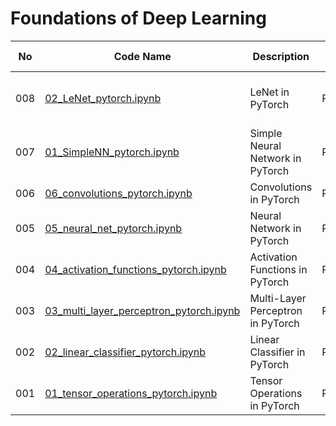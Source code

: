 # Foundations of Deep Learning

| No | Code Name | Description | Tech Stack | Done | Parent Folder | Comments | 
| -- | --------- | ----------- | ---------- | ---- | :------------ | :------- | 
| 008 | [02_LeNet_pytorch.ipynb](/02-Convolutional-Neural-Networks/02_LeNet_pytorch.ipynb) | LeNet in PyTorch | PyTorch | ⬜ | [02 Convolutional Neural Networks](/02-Convolutional-Neural-Networks) |  | 
| 007 | [01_SimpleNN_pytorch.ipynb](/02-Convolutional-Neural-Networks/01_SimpleNN_pytorch.ipynb) | Simple Neural Network in PyTorch | PyTorch | ✔️ | [02 Convolutional Neural Networks](/02-Convolutional-Neural-Networks) |  | 
| 006 | [06_convolutions_pytorch.ipynb](/01-Basics/06_convolutions_pytorch.ipynb) | Convolutions in PyTorch | PyTorch | ✔️ | [01 Basics](/01-Basics) |  | 
| 005 | [05_neural_net_pytorch.ipynb](/01-Basics/05_neural_net_pytorch.ipynb) | Neural Network in PyTorch | PyTorch | ✔️ | [01 Basics](/01-Basics) |  | 
| 004 | [04_activation_functions_pytorch.ipynb](/01-Basics/04_activation_functions_pytorch.ipynb) | Activation Functions in PyTorch | PyTorch | ✔️ | [01 Basics](/01-Basics) |  | 
| 003 | [03_multi_layer_perceptron_pytorch.ipynb](/01-Basics/03_multi_layer_perceptron_pytorch.ipynb) | Multi-Layer Perceptron in PyTorch | PyTorch | ✔️ | [01 Basics](/01-Basics) |  | 
| 002 | [02_linear_classifier_pytorch.ipynb](/01-Basics/02_linear_classifier_pytorch.ipynb) | Linear Classifier in PyTorch | PyTorch | ✔️ | [01 Basics](/01-Basics) |  | 
| 001 | [01_tensor_operations_pytorch.ipynb](/01-Basics/01_tensor_operations_pytorch.ipynb) | Tensor Operations in PyTorch | PyTorch | ✔️ | [01 Basics](/01-Basics) |  | 
